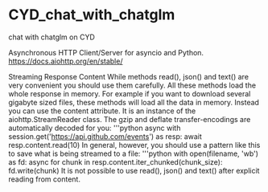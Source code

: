 # CYD_chat_with_chatglm
chat with chatglm on CYD


Asynchronous HTTP Client/Server for asyncio and Python.
https://docs.aiohttp.org/en/stable/

Streaming Response Content
While methods read(), json() and text() are very convenient you should use them carefully. All these methods load the whole response in memory. For example if you want to download several gigabyte sized files, these methods will load all the data in memory. Instead you can use the content attribute. It is an instance of the aiohttp.StreamReader class. The gzip and deflate transfer-encodings are automatically decoded for you:
'''python
async with session.get('https://api.github.com/events') as resp:
    await resp.content.read(10)
In general, however, you should use a pattern like this to save what is being streamed to a file:
'''python
with open(filename, 'wb') as fd:
    async for chunk in resp.content.iter_chunked(chunk_size):
        fd.write(chunk)
It is not possible to use read(), json() and text() after explicit reading from content.
